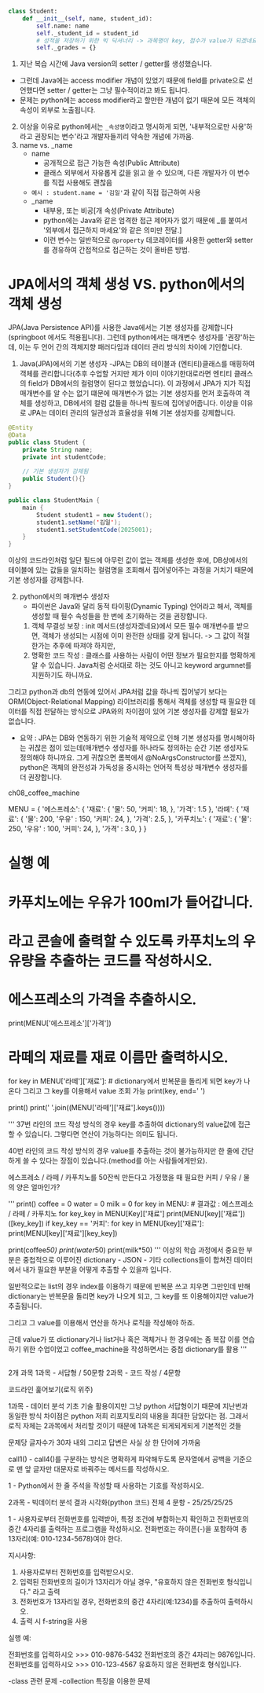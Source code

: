 ```python
class Student:
    def __init__(self, name, student_id):
        self.name: name
        self._student_id = student_id
        # 성적을 저장하기 위한 빅 딕셔너리 -> 과목명이 key, 점수가 value가 되겠네요.
        self._grades = {}        
```

1. 지난 복습 시간에 Java version의 setter / getter를 생성했습니다.
- 그런데 Java에는 access modifier 개념이 있었기 때문에 field를 private으로 선언했다면
setter / getter는 그냥 필수적이라고 봐도 됩니다.
- 문제는 python에는 access modifier라고 할만한 개념이 없기 때문에 모든 객체의 속성이 외부로 노출됩니다.
2. 이상을 이유로 python에서는 `_속성명`이라고 명시하게 되면, '내부적으로만 사용'하라고 권장되는 변수'라고 개발자들끼리 약속한 개념에 가까움.
3. name vs. _name
    - name
      - 공개적으로 접근 가능한 속성(Public Attribute)
      - 클래스 외부에서 자유롭게 값을 읽고 쓸 수 있으며, 다른 개발자가 이 변수를 직접 사용해도 괜찮음
    - `예시 : student.name = '김일'`과 같이 직접 접근하여 사용
    - _name
      - 내부용, 또는 비공[개 속성(Private Attribute)
      - python에는  Java와 같은 엄격한 접근 제어자가 없기 때문에 _를 붙여서 '외부에서 접근하지 마세요'와 같은 의미만 전달.]
      - 이런 변수는 일반적으로 `@property` 데코레이터를 사용한 getter와 setter를 경유하여 간접적으로 접근하는 것이 올바른 방법.
        
# JPA에서의 객체 생성 VS. python에서의 객체 생성
JPA(Java Persistence API)를 사용한 Java에서는 기본 생성자를 강제합니다(springboot 에서도 적용됩니다). 그런데 python에서는 매개변수 생성자를 '권장'하는데, 이는 두 언어 간의 객체지향 패러다임과 데이터 관리 방식의 차이에 기인합니다.

1. Java(JPA)에서의 기본 생성자
    -JPA는 DB의 테이블과 (엔티티)클래스를 매핑하여 객체를 관리합니다(추후 수업할 거지만 제가 이미 이야기한대로라면 엔티티 클래스의 field가 DB에서의 컬럼명이 된다고 했었습니다). 이 과정에서 JPA가 지가 직접 매개변수를 알 수는 없기 떄문에 매개변수가 없는 기본 생성자를 먼저 호출하여 객체를 생성하고, DB에서의 컬럼 값들을 하나씩 필드에 집어넣어줍니다. 이상을 이유로 JPA는 데이터 관리의 일관성과 효율성을 위해 기본 생성자를 강제합니다.
```java
@Entity
@Data
public class Student {
    private String name;
    private int studentCode;
    
    // 기본 생성자가 강제됨
    public Student(){}
}

public class StudentMain {
    main {
        Student student1 = new Student();
        student1.setName('김일');
        student1.setStudentCode(2025001);
    }
}
```
이상의 코드라인처럼 일단 필드에 아무런 값이 없는 객체를 생성한 후에, DB상에서의 테이블에 있는 값들을 일치하는 컬럼명을 조회해서 집어넣어주는 과정을 거치기 때문에 기본 생성자를 강제합니다.

2. python에서의 매개변수 생성자
    - 파이썬은 Java와 달리 동적 타이핑(Dynamic Typing) 언어라고 해서, 객체를 생성할 때 필수 속성들을 한 번에 초기화하는 것을 권장합니다.
   1. 객체 무결성 보장 : init 메서드(생성자겠네요)에서 모든 필수 매개변수를 받으면, 객체가 생성되는 시점에 이미 완전한 상태를 갖게 됩니다. -> 그  값이 적절한가는 추후에 따져야 하지만,
   2. 명확한 코드 작성 : 클래스를 사용하는 사람이 어떤 정보가 필요한지를 명확하게 알 수 있습니다. Java처럼 순서대로 하는 것도 아니고 keyword argumnet를 지원하기도 하니까요.

그리고 python과 db의 연동에 있어서 JPA처럼 값을 하나씩 집어넣기 보다는 ORM(Object-Relational Mapping) 라이브러리를 통해서 객체를 생성할 때 필요한 데이터를 직접 전달하는 방식으로 JPA와의 차이점이 있어 기본 생성자를 강제할 필요가 없습니다.

* 요약 : JPA는 DB와 연동하기 위한 기술적 제약으로 인해 기본 생성자를 명시해야하는 귀찮은 점이 있는데(매개변수 생성자를 하나라도 정의하는 순간 기본 생성자도 정의해야 하니까요. 그게 귀찮으면 롬복에서 @NoArgsConstructor를 쓰겠지), python은 객체의 완전성과 가독성을 중시하는 언어적 특성상 매개변수 생성자를 더 권장합니다.

ch08_coffee_machine

MENU = {
    '에스프레소': {
        '재료': {
          '물': 50,
          '커피': 18,
        },
        '가격': 1.5
    },
    '라뗴': {
       '재료': {
          '물': 200,
          '우유' : 150,
          '커피': 24,
       },
        '가격': 2.5,
    },
    '카푸치노': {
       '재료': {
         '물': 250,
         '우유' : 100,
         '커피': 24,
       },
      '가격' : 3.0,
    }
}

# 실행 예
# 카푸치노에는 우유가 100ml가 들어갑니다.
# 라고 콘솔에 출력할 수 있도록 카푸치노의 우유량을 추출하는 코드를 작성하시오.

# 에스프레소의 가격을 추출하시오.
print(MENU['에스프레소']['가격'])

# 라떼의 재료를 재료 이름만 출력하시오.
for key in MENU['라떼']['재료']:  # dictionary에서 반복문을 돌리게 되면 key가 나온다 그리고 그 key를 이용해서 value 조회 가능
    print(key, end=' ')

print()
print(' '.join((MENU['라떼']['재료'].keys())))

'''
37번 라인의 코드 작성 방식의 경우 key를 추출하여 dictionary의 value값에 접근할 수 있습니다. 그렇다면 연산이 가능하다는 의미도 됩니다.

40번 라인의 코드 작성 방식의 경우 value를 추출하는 것이 불가능하지만 한 줄에 간단하게 쓸 수 있다는 장점이 있습니다.(method를 아는 사람들에게만요).

에스프레소 / 라떼 / 카푸치노를 50잔씩 만든다고 가정했을 때 필요한 커피 / 우유 / 물의 양은 얼마인가?

'''
print()
coffee = 0
water = 0
milk = 0
for key in MENU:   # 결과값 : 에스프레소 / 라떼 / 카푸치노
    for key_key in MENU[Key]['재료']
    print(MENU[key]['재료'])([key_key])
    if key_key == '커피':
    for key in MENU[key]['재료']:
        print(MENU[key]['재료'][key_key])

print(coffee*50)
print(water*50)
print(milk*50)
'''
이상의 학습 과정에서 중요한 부분은 중첩적으로 이루어진 dictionary - JSON - 기타 collections들이 합쳐진 데이터에서 내가 필요한 부분을 어떻게 추출할 수 있을까 입니다.

일반적으로는 list의 경우 index를 이용하기 때문에 반복문 쓰고 치우면 그만인데 반해 dictionary는 반복문을 돌리면 key가 나오게 되고, 그 key를 또 이용해야지만 value가 추출됩니다.

그리고 그 value를 이용해서 연산을 하거나 로직을 작성해야 하죠.

근데 value가 또 dictionary거나 list거나 혹은 객체거나 한 경우에는 좀 복잡
이를 연습하기 위한 수업이었고 coffee_machine을 작성하면서는 중첩 dictionary를 활용
'''
```
```
2개 과목
1과목 - 서답형 / 50문항
2과목 - 코드 작성 / 4문항

코드라인 훑어보기(로직 위주)

1과목 - 데이터 분석 기초 기술 활용이지만 그냥 python
서답형이기 때문에 지난번과 동일한 방식
차이점은 python 저희 리포지토리의 내용을 최대한 담았다는 점.
그래서 로직 자체는 2과목에서 처리할 것이기 때문에 1과목은 되게되게되게 기본적인 것들

문제당 글자수가 30자 내외 그리고 답변은 사실 상 한 단어에 가까움

call1() - call4()를 구분하는 방식은 명확하게 파악해두도록
문자열에서 공백을 기준으로 맨 앞 글자만 대문자로 바꿔주는 메서드를 작성하시오.

1 - Python에서 한 줄 주석을 작성할 때 사용하는 기호를 작성하시오.

2과목 - 빅데이터 분석 결과 시각화(python 코드)
전체 4 문항 - 25/25/25/25

1 - 사용자로부터 전화번호를 입력받아, 특정 조건에 부합하는지 확인하고 전화번호의 중간 4자리를 출력하는 프로그램을 작성하시오. 전화번호는
하이픈(-)을 포함하여 총 13자리(예: 010-1234-5678)여야 한다.

지시사항:

1. 사용자로부터 전화번호를 입력받으시오.
2. 입력된 전화번호의 길이가 13자리가 아닐 경우, "유효하지 않은 전화번호 형식입니다." 라고 출력
3. 전화번호가 13자리일 경우, 전화번호의 중간 4자리(예:1234)를 추출하여 출력하시오.
4. 출력 시 f-string을 사용

실행 예:

전화번호를 입력하시오 >>> 010-9876-5432 전화번호의 중간 4자리는 9876입니다.
전화번호를 입력하시오 >>> 010-123-4567 유효하지 않은 전화번호 형식입니다.

-class 관련 문제
-collection 특징을 이용한 문제








